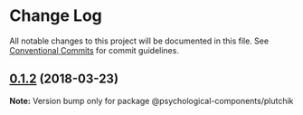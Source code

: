 # Change Log

All notable changes to this project will be documented in this file.
See [Conventional Commits](https://conventionalcommits.org) for commit guidelines.

<a name="0.1.2"></a>
## [0.1.2](https://github.com/kwarpechowski/Components-for-psychological-research/compare/v0.1.1...v0.1.2) (2018-03-23)




**Note:** Version bump only for package @psychological-components/plutchik
